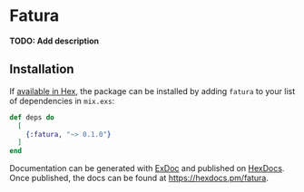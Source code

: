 # Fatura

**TODO: Add description**

## Installation

If [available in Hex](https://hex.pm/docs/publish), the package can be installed
by adding `fatura` to your list of dependencies in `mix.exs`:

```elixir
def deps do
  [
    {:fatura, "~> 0.1.0"}
  ]
end
```

Documentation can be generated with [ExDoc](https://github.com/elixir-lang/ex_doc)
and published on [HexDocs](https://hexdocs.pm). Once published, the docs can
be found at <https://hexdocs.pm/fatura>.

